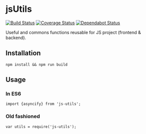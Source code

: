 # jsUtils

[![Build Status](https://travis-ci.org/ViBiOh/js-utils.svg?branch=master)](https://travis-ci.org/ViBiOh/js-utils)
[![Coverage Status](https://coveralls.io/repos/github/ViBiOh/js-utils/badge.svg?branch=master)](https://coveralls.io/github/ViBiOh/js-utils?branch=master)
[![Dependabot Status](https://api.dependabot.com/badges/status?host=github&repo=ViBiOh/js-utils)](https://dependabot.com)

Useful and commons functions reusable for JS project (frontend & backend).

## Installation

    npm install && npm run build

## Usage

### In ES6

    import {asyncify} from 'js-utils';

### Old fashioned

    var utils = require('js-utils');
